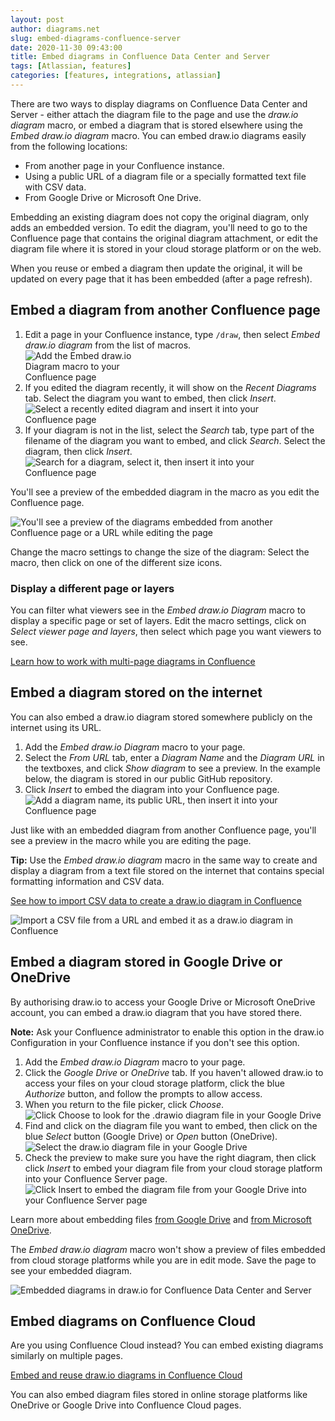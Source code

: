 ```yaml
---
layout: post
author: diagrams.net
slug: embed-diagrams-confluence-server
date: 2020-11-30 09:43:00
title: Embed diagrams in Confluence Data Center and Server
tags: [Atlassian, features]
categories: [features, integrations, atlassian]
---
```


There are two ways to display diagrams on Confluence Data Center and Server - either attach the diagram file to the page and use the _draw.io diagram_ macro, or embed a diagram that is stored elsewhere using the _Embed draw.io diagram_ macro. You can embed draw.io diagrams easily from the following locations:

* From another page in your Confluence instance.
* Using a public URL of a diagram file or a specially formatted text file with CSV data.
* From Google Drive or Microsoft One Drive.

Embedding an existing diagram does not copy the original diagram, only adds an embedded version. To edit the diagram, you'll need to go to the Confluence page that contains the original diagram attachment, or edit the diagram file where it is stored in your cloud storage platform or on the web.

When you reuse or embed a diagram then update the original, it will be updated on every page that it has been embedded (after a page refresh).

## Embed a diagram from another Confluence page

1. Edit a page in your Confluence instance, type ``/draw``, then select _Embed draw.io diagram_ from the list of macros.
<br /><img src="/assets/img/blog/embed-drawio-diagram-macro-confluence-server.png" style="width=100%;max-width:200px;height:auto;" alt="Add the Embed draw.io Diagram macro to your Confluence page">
2. If you edited the diagram recently, it will show on the _Recent Diagrams_ tab. Select the diagram you want to embed, then click _Insert_.
<br /><img src="/assets/img/blog/embed-drawio-diagram-recent-confluence-server.png" style="width=100%;max-width:400px;height:auto;" alt="Select a recently edited diagram and insert it into your Confluence page">
3. If your diagram is not in the list, select the _Search_ tab, type part of the filename of the diagram you want to embed, and click _Search_. Select the diagram, then click _Insert_.
<br /><img src="/assets/img/blog/embed-drawio-diagram-search-confluence-server.png" style="width=100%;max-width:400px;height:auto;" alt="Search for a diagram, select it, then insert it into your Confluence page">

You'll see a preview of the embedded diagram in the macro as you edit the Confluence page. 

<img src="/assets/img/blog/embed-drawio-diagrams-editmode-confluence-server.png" style="width=100%;max-width:500px;height:auto;" alt="You'll see a preview of the diagrams embedded from another Confluence page or a URL while editing the page">

Change the macro settings to change the size of the diagram: Select the macro, then click on one of the different size icons. 

### Display a different page or layers

You can filter what viewers see in the _Embed draw.io Diagram_ macro to display a specific page or set of layers. Edit the macro settings, click on _Select viewer page and layers_, then select which page you want viewers to see.

[Learn how to work with multi-page diagrams in Confluence](/blog/multiple-page-diagrams.html)

## Embed a diagram stored on the internet

You can also embed a draw.io diagram stored somewhere publicly on the internet using its URL. 

1. Add the _Embed draw.io Diagram_ macro to your page. 
2. Select the _From URL_ tab, enter a _Diagram Name_ and the _Diagram URL_ in the textboxes, and click _Show diagram_ to see a preview. In the example below, the diagram is stored in our public GitHub repository.
4. Click _Insert_ to embed the diagram into your Confluence page.
<br /><img src="/assets/img/blog/embed-drawio-diagram-fromurl-confluence-server.png" style="max-width:100%;height:auto;" alt="Add a diagram name, its public URL, then insert it into your Confluence page">

Just like with an embedded diagram from another Confluence page, you'll see a preview in the macro while you are editing the page. 

**Tip:** Use the _Embed draw.io diagram_ macro in the same way to create and display a diagram from a text file stored on the internet that contains special formatting information and CSV data.

[See how to import CSV data to create a draw.io diagram in Confluence](/doc/faq/embed-diagram-csv-confluence-server.html)

<img src="/assets/img/blog/embed-drawio-diagram-csvimport-confluence-server.png" style="max-width:100%;height:auto;" alt="Import a CSV file from a URL and embed it as a draw.io diagram in Confluence">

## Embed a diagram stored in Google Drive or OneDrive

By authorising draw.io to access your Google Drive or Microsoft OneDrive account, you can embed a draw.io diagram that you have stored there.

**Note:** Ask your Confluence administrator to enable this option in the draw.io Configuration in your Confluence instance if you don't see this option.

1. Add the _Embed draw.io Diagram_ macro to your page. 
2. Click the _Google Drive_ or _OneDrive_ tab. If you haven't allowed draw.io to access your files on your cloud storage platform, click the blue _Authorize_ button, and follow the prompts to allow access.
3. When you return to the file picker, click _Choose_.
<br /><img src="/assets/img/blog/embed-drawio-diagram-googledrive-confluence-server.png" style="max-width:100%;height:auto;" alt="Click Choose to look for the .drawio diagram file in your Google Drive">
4. Find and click on the diagram file you want to embed, then click on the blue _Select_ button (Google Drive) or _Open_ button (OneDrive).
<br /><img src="/assets/img/blog/select-diagram-google-drive-confluence-server.png" style="max-width:100%;height:auto;" alt="Select the draw.io diagram file in your Google Drive">
5. Check the preview to make sure you have the right diagram, then click click _Insert_ to embed your diagram file from your cloud storage platform into your Confluence Server page.
<br /><img src="/assets/img/blog/insert-google-drive-confluence-server.png" style="max-width:100%;height:auto;" alt="Click Insert to embed the diagram file from your Google Drive into your Confluence Server page">

Learn more about embedding files [from Google Drive](/doc/faq/embed-diagram-googledrive-confluence-server.html) and [from Microsoft OneDrive](/doc/faq/embed-diagram-onedrive-confluence-server.html).

The _Embed draw.io diagram_ macro won't show a preview of files embedded from cloud storage platforms while you are in edit mode. Save the page to see your embedded diagram.

<img src="/assets/img/blog/embed-diagrams-confluence-server.png" style="max-width:100%;height:auto;" alt="Embedded diagrams in draw.io for Confluence Data Center and Server">

## Embed diagrams on Confluence Cloud

Are you using Confluence Cloud instead? You can embed existing diagrams similarly on multiple pages. 

[Embed and reuse draw.io diagrams in Confluence Cloud](/doc/faq/confluence-cloud-embed-diagram.html)

You can also embed diagram files stored in online storage platforms like OneDrive or Google Drive into Confluence Cloud pages.